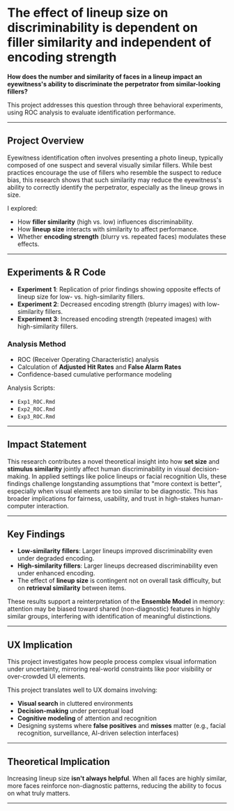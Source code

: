 # The effect of lineup size on discriminability is dependent on filler similarity and independent of encoding strength

**How does the number and similarity of faces in a lineup impact an eyewitness's ability to discriminate the perpetrator from similar-looking fillers?**  

This project addresses this question through three behavioral experiments, using ROC analysis to evaluate identification performance.

---

## Project Overview

Eyewitness identification often involves presenting a photo lineup, typically composed of one suspect and several visually similar fillers. While best practices encourage the use of fillers who resemble the suspect to reduce bias, this research shows that such similarity may reduce the eyewitness's ability to correctly identify the perpetrator, especially as the lineup grows in size.

I explored:
- How **filler similarity** (high vs. low) influences discriminability.
- How **lineup size** interacts with similarity to affect performance.
- Whether **encoding strength** (blurry vs. repeated faces) modulates these effects.

---

## Experiments & R Code

- **Experiment 1**: Replication of prior findings showing opposite effects of lineup size for low- vs. high-similarity fillers.
- **Experiment 2**: Decreased encoding strength (blurry images) with low-similarity fillers.
- **Experiment 3**: Increased encoding strength (repeated images) with high-similarity fillers.

### Analysis Method
- ROC (Receiver Operating Characteristic) analysis
- Calculation of **Adjusted Hit Rates** and **False Alarm Rates**
- Confidence-based cumulative performance modeling

Analysis Scripts:
- `Exp1_ROC.Rmd`
- `Exp2_ROC.Rmd`
- `Exp3_ROC.Rmd`

---

## Impact Statement

This research contributes a novel theoretical insight into how **set size** and **stimulus similarity** jointly affect human discriminability in visual decision-making. In applied settings like police lineups or facial recognition UIs, these findings challenge longstanding assumptions that "more context is better", especially when visual elements are too similar to be diagnostic. This has broader implications for fairness, usability, and trust in high-stakes human-computer interaction.

---

## Key Findings

- **Low-similarity fillers**: Larger lineups improved discriminability even under degraded encoding.
- **High-similarity fillers**: Larger lineups decreased discriminability even under enhanced encoding.
- The effect of **lineup size** is contingent not on overall task difficulty, but on **retrieval similarity** between items.

These results support a reinterpretation of the **Ensemble Model** in memory: attention may be biased toward shared (non-diagnostic) features in highly similar groups, interfering with identification of meaningful distinctions.

---

## UX Implication

This project investigates how people process complex visual information under uncertainty, mirroring real-world constraints like poor visibility or over-crowded UI elements.

This project translates well to UX domains involving:
- **Visual search** in cluttered environments
- **Decision-making** under perceptual load
- **Cognitive modeling** of attention and recognition
- Designing systems where **false positives** and **misses** matter (e.g., facial recognition, surveillance, AI-driven selection interfaces)

---

## Theoretical Implication

Increasing lineup size **isn't always helpful**. When all faces are highly similar, more faces  reinforce non-diagnostic patterns, reducing the ability to focus on what truly matters.

---

